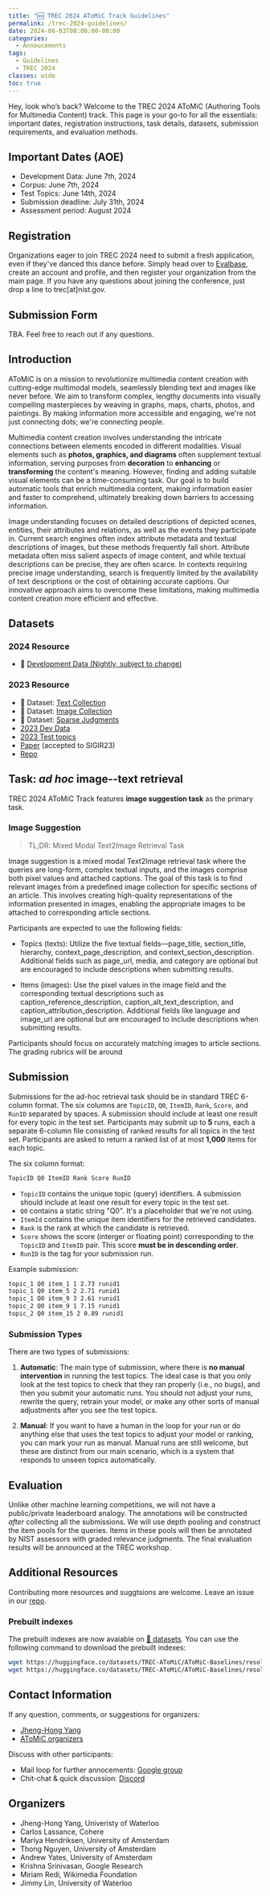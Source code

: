 ```yaml
---
title: "🆕 TREC 2024 AToMiC Track Guidelines"
permalink: /trec-2024-guidelines/
date: 2024-06-03T08:00:00-00:00
categories:
  - Annoucements
tags:
  - Guidelines
  - TREC 2024
classes: wide
toc: true
---
```

Hey, look who’s back?
Welcome to the TREC 2024 AToMiC (Authoring Tools for Multimedia Content) track. This page is your go-to for all the essentials: important dates, registration instructions, task details, datasets, submission requirements, and evaluation methods.

## Important Dates (AOE)

- Development Data: June 7th, 2024
- Corpus: June 7th, 2024
- Test Topics: June 14th, 2024
- Submission deadline: July 31th, 2024
- Assessment period: August 2024

## Registration

Organizations eager to join TREC 2024 need to submit a fresh application, even if they've danced this dance before. 
Simply head over to [Evalbase](http://ir.nist.gov/evalbase), create an account and profile, and then register your organization from the main page.
If you have any questions about joining the conference, just drop a line to trec[at]nist.gov.

## Submission Form

TBA.
Feel free to reach out if any questions.

## Introduction

AToMiC is on a mission to revolutionize multimedia content creation with cutting-edge multimodal models, seamlessly blending text and images like never before. We aim to transform complex, lengthy documents into visually compelling masterpieces by weaving in graphs, maps, charts, photos, and paintings. By making information more accessible and engaging, we're not just connecting dots; we're connecting people.

Multimedia content creation involves understanding the intricate connections between elements encoded in different modalities. Visual elements such as **photos, graphics, and diagrams** often supplement textual information, serving purposes from **decoration** to **enhancing** or **transforming** the content's meaning. However, finding and adding suitable visual elements can be a time-consuming task. Our goal is to build automatic tools that enrich multimedia content, making information easier and faster to comprehend, ultimately breaking down barriers to accessing information.

Image understanding focuses on detailed descriptions of depicted scenes, entities, their attributes and relations, as well as the events they participate in. Current search engines often index attribute metadata and textual descriptions of images, but these methods frequently fall short. Attribute metadata often miss salient aspects of image content, and while textual descriptions can be precise, they are often scarce. In contexts requiring precise image understanding, search is frequently limited by the availability of text descriptions or the cost of obtaining accurate captions. Our innovative approach aims to overcome these limitations, making multimedia content creation more efficient and effective.

## Datasets

### 2024 Resource

- 🤗 [Development Data (Nightly, subject to change)](https://huggingface.co/datasets/TREC-AToMiC/atomic2023-small_text2image)

### 2023 Resource

- 🤗 Dataset: [Text Collection](https://huggingface.co/datasets/TREC-AToMiC/AToMiC-Texts-v0.2.1)
- 🤗 Dataset: [Image Collection](https://huggingface.co/datasets/TREC-AToMiC/AToMiC-Images-v0.2)
- 🤗 Dataset: [Sparse Judgments](https://huggingface.co/datasets/TREC-AToMiC/AToMiC-Qrels-v0.2)
- [2023 Dev Data](/annoucements/dev-queries/)
- [2023 Test topics](/annoucements/test-queries/)
- [Paper](https://arxiv.org/abs/2304.01961) (accepted to SIGIR23)
- [Repo](https://github.com/TREC-AToMiC/AToMiC)

## Task: *ad hoc* image--text retrieval

TREC 2024 AToMiC Track features **image suggestion task** as the primary task.

### Image Suggestion

> TL;DR: Mixed Modal Text2Image Retrieval Task

Image suggestion is a mixed modal Text2Image retrieval task where the queries are long-form, complex textual inputs, and the images comprise both pixel values and attached captions.
The goal of this task is to find relevant images from a predefined image collection for specific sections of an article. This involves creating high-quality representations of the information presented in images, enabling the appropriate images to be attached to corresponding article sections.

Participants are expected to use the following fields:

- Topics (texts): Utilize the five textual fields—page_title, section_title, hierarchy, context_page_description, and context_section_description. Additional fields such as page_url, media, and category are optional but are encouraged to include descriptions when submitting results.

- Items (images): Use the pixel values in the image field and the corresponding textual descriptions such as caption_reference_description, caption_alt_text_description, and caption_attribution_description. Additional fields like language and image_url are optional but are encouraged to include descriptions when submitting results.

Participants should focus on accurately matching images to article sections.
The grading rubrics will be around

## Submission

Submissions for the ad-hoc retrieval task should be in standard TREC 6-column format.
The six columns are `TopicID`, `Q0`, `ItemID`, `Rank`, `Score`, and `RunID` separated by spaces.
A submission should include at least one result for every topic in the test set.
Participants may submit up to **5** runs, each a separate 6-column file consisting of ranked results for all topics in the test set.
Participants are asked to return a ranked list of at most **1,000** items for each topic.

The six column format:

```bash
TopicID Q0 ItemID Rank Score RunID
```

- `TopicID` contains the unique topic (query) identifiers. A submission should include at least one result for every topic in the test set.
- `Q0` contains a static string "Q0". It's a placeholder that we're not using.
- `ItemId` contains the unique item identifiers for the retrieved candidates.
- `Rank` is the rank at which the candidate is retrieved.
- `Score` shows the score (interger or floating point) corresponding to the `TopicID` and `ItemID` pair. This score **must be in descending order**.
- `RunID` is the tag for your submission run.

Example submission:

```bash
topic_1 Q0 item_1 1 2.73 runid1
topic_1 Q0 item_5 2 2.71 runid1
topic_1 Q0 item_9 3 2.61 runid1
topic_2 Q0 item_9 1 7.15 runid1
topic_2 Q0 item_15 2 0.89 runid1
```

### Submission Types

There are two types of submissions:

1. **Automatic**:
The main type of submission, where there is **no manual intervention** in running the test topics. 
The ideal case is that you only look at the test topics to check that they ran properly (i.e., no bugs), and then you submit your automatic runs.
You should not adjust your runs, rewrite the query, retrain your model, or make any other sorts of manual adjustments after you see the test topics.

2. **Manual**:
If you want to have a human in the loop for your run or do anything else that uses the test topics to adjust your model or ranking, you can mark your run as manual.
Manual runs are still welcome, but these are distinct from our main scenario, which is a system that responds to unseen topics automatically.

## Evaluation

Unlike other machine learning competitions, we will not have a public/private leaderboard analogy.
The annotations will be constructed *after* collecting all the submissions.
We will use depth pooling and construct the item pools for the queries.
Items in these pools will then be annotated by NIST assessors with graded relevance judgments.
The final evaluation results will be announced at the TREC workshop.

## Additional Resources

Contributing more resources and suggtsions are welcome.
Leave an issue in our [repo](https://github.com/TREC-AToMiC/AToMiC).

### Prebuilt indexes

The prebuilt indexes are now avaiable on [🤗 datasets](https://huggingface.co/datasets/TREC-AToMiC/AToMiC-Baselines).
You can use the following command to download the prebuilt indexes:

```bash
wget https://huggingface.co/datasets/TREC-AToMiC/AToMiC-Baselines/resolve/main/indexes/ViT-L-14.laion2b_s32b_b82k.image.faiss.flat.tar.gz
wget https://huggingface.co/datasets/TREC-AToMiC/AToMiC-Baselines/resolve/main/indexes/ViT-L-14.laion2b_s32b_b82k.text.faiss.flat.tar.gz
```

## Contact Information

If any question, comments, or suggestions for organizers:

- [Jheng-Hong Yang](mailto:jheng-hong.yang@uwaterloo.ca)
- [AToMiC organizers](mailto:trec-atomic-organizers@googlegroups.com)

Discuss with other participants:

- Mail loop for further annocements: [Google group](https://groups.google.com/g/atomic-participants)
- Chit-chat & quick discussion: [Discord](https://discord.gg/pgDMArnGAH)

## Organizers

- Jheng-Hong Yang, Univeristy of Waterloo
- Carlos Lassance, Cohere
- Mariya Hendriksen, University of Amsterdam
- Thong Nguyen, University of Amsterdam
- Andrew Yates, University of Amsterdam
- Krishna Srinivasan, Google Research
- Miriam Redi, Wikimedia Foundation
- Jimmy Lin, University of Waterloo